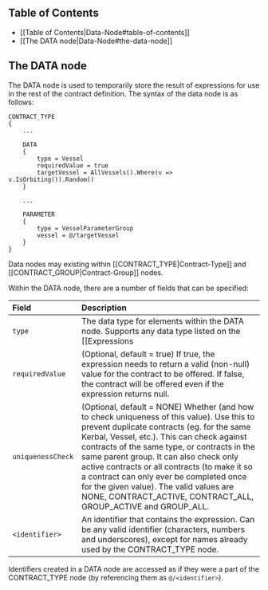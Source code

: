 ## Table of Contents

* [[Table of Contents|Data-Node#table-of-contents]]
* [[The DATA node|Data-Node#the-data-node]]

## The DATA node

The DATA node is used to temporarily store the result of expressions for use in the rest of the contract definition.  The syntax of the data node is as follows:
```
CONTRACT_TYPE
{
    ...

    DATA
    {
        type = Vessel
        requiredValue = true
        targetVessel = AllVessels().Where(v => v.IsOrbiting()).Random()
    }

    ...

    PARAMETER
    {
        type = VesselParameterGroup
        vessel = @/targetVessel
    }
}
```
Data nodes may existing within [[CONTRACT_TYPE|Contract-Type]] and [[CONTRACT_GROUP|Contract-Group]] nodes.

Within the DATA node, there are a number of fields that can be specified:

| Field | Description |
| :--- | :--- |
| `type` | The data type for elements within the DATA node.  Supports any data type listed on the [[Expressions|Expressions]] page. |
| `requiredValue` | (Optional, default = true) If true, the expression needs to return a valid (non-null) value for the contract to be offered.  If false, the contract will be offered even if the expression returns null. |
| `uniquenessCheck` | (Optional, default = NONE) Whether (and how to check uniqueness of this value).  Use this to prevent duplicate contracts (eg. for the same Kerbal, Vessel, etc.).  This can check against contracts of the same type, or contracts in the same parent group.  It can also check only active contracts or all contracts (to make it so a contract can only ever be completed once for the given value).  The valid values are NONE, CONTRACT_ACTIVE, CONTRACT_ALL, GROUP_ACTIVE and GROUP_ALL. |
| `<identifier>` | An identifier that contains the expression.  Can be any valid identifier (characters, numbers and underscores), except for names already used by the CONTRACT_TYPE node. |

Identifiers created in a DATA node are accessed as if they were a part of the CONTRACT_TYPE node (by referencing them as `@/<identifier>`).
